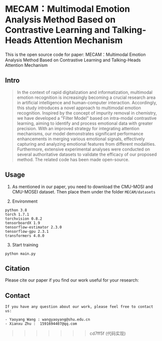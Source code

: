 # MECAM：Multimodal Emotion Analysis Method Based on Contrastive Learning and Talking-Heads Attention Mechanism

This is the open source code for paper: MECAM：Multimodal Emotion Analysis Method Based on Contrastive Learning and Talking-Heads Attention Mechanism

## Intro
> In the context of rapid digitalization and informatization, multimodal emotion recognition is increasingly becoming a crucial research area in artificial intelligence and human-computer interaction. Accordingly, this study introduces a novel approach to multimodal emotion recognition. Inspired by the concept of impurity removal in chemistry, we have developed a "Filter Model" based on intra-modal contrastive learning, aiming to identify and process emotional data with greater precision. With an improved strategy for integrating attention mechanisms, our model demonstrates significant performance enhancements in merging various emotional signals, effectively capturing and analyzing emotional features from different modalities. Furthermore, extensive experimental analyses were conducted on several authoritative datasets to validate the efficacy of our proposed method. The related code has been made open-source.
>

## Usage
1. As mentioned in our paper, you need to download the CMU-MOSI and CMU-MOSEI dataset. Then place them under the folder `MECAM/datasets`

2. Environment 
```
python 3.8
torch 1.7.1
torchvision 0.8.2
tensorboardX 1.9
tensorflow-estimator 2.3.0
tensorflow-gpu 2.3.1
transformers 4.0.0
```

3. Start training
```
python main.py
```

## Citation
Please cite our paper if you find our work useful for your research:
## Contact 
```
If you have any question about our work, please feel free to contact us:

- Yaoyang Wang : wangyaoyang@shu.edu.cn
- Xianxu Zhu :  1591694407@qq.com
```
>>>>>>> cd7ff5f (代码实现)

